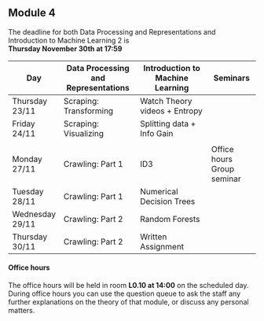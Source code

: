 
## Module 4

The deadline for both Data Processing and Representations and Introduction to Machine Learning 2 is<br>**Thursday November 30th at 17:59**

| Day                | Data Processing<br>and Representations | Introduction to<br>Machine Learning | Seminars          |
| ------------------ | ---------------------------- | ----------------------------------- | --------------------------- |
| Thursday<br>23/11  | Scraping: Transforming       | Watch Theory videos + Entropy       |                             |
| Friday<br>24/11    | Scraping: Visualizing        | Splitting data + Info Gain          |                             |
|                    |                              |                                     |                             |
| Monday<br>27/11    | Crawling: Part 1             | ID3                                 | Office hours<br>Group seminar|
| Tuesday<br>28/11   | Crawling: Part 1             | Numerical Decision Trees            |                             |
| Wednesday<br>29/11 | Crawling: Part 2             | Random Forests                      |                             |
| Thursday<br>30/11  | Crawling: Part 2             | Written Assignment                  |                             |



#### Office hours

The office hours will be held in room **L0.10 at 14:00** on the scheduled day. During office hours you can use the question queue to ask the staff any further explanations on the theory of that module, or discuss any personal matters.

